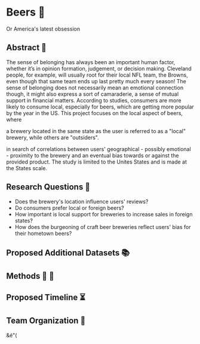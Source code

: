 # Beers :beer:
Or America's latest obsession 

## Abstract :page_facing_up:
The sense of belonging has always been an important human factor, whether it’s in opinion formation, judgement, or decision making. Cleveland people, for example, will usually root for their local NFL team, the Browns, even though that same team ends up last pretty much every season! The sense of belonging does not necessarily mean an emotional connection though, it might also express a sort of camaraderie, a sense of mutual support in financial matters. According to studies, consumers are more likely to consume local, especially for beers, which are getting more popular by the year in the US. 
This project focuses on the local aspect of beers, where 

a brewery located in the same state as the user is referred to as a "local" brewery, while others are "outsiders". 

in search of correlations between users' geographical - possibly emotional - proximity to the brewery and an eventual bias towards or against the provided product. The study is limited to the Unites States and is made at the States scale.



## Research Questions :thinking:
* Does the brewery's location influence users' reviews? <br>
* Do consumers prefer local or foreign beers? <br>
* How important is local support for breweries to increase sales in foreign states? <br>
* How does the burgeoning of craft beer breweries reflect users' bias for their hometown beers? 


## Proposed Additional Datasets :books:

## Methods :wrench: :hammer:

## Proposed Timeline :hourglass_flowing_sand:

## Team Organization :snake:
&é"(
